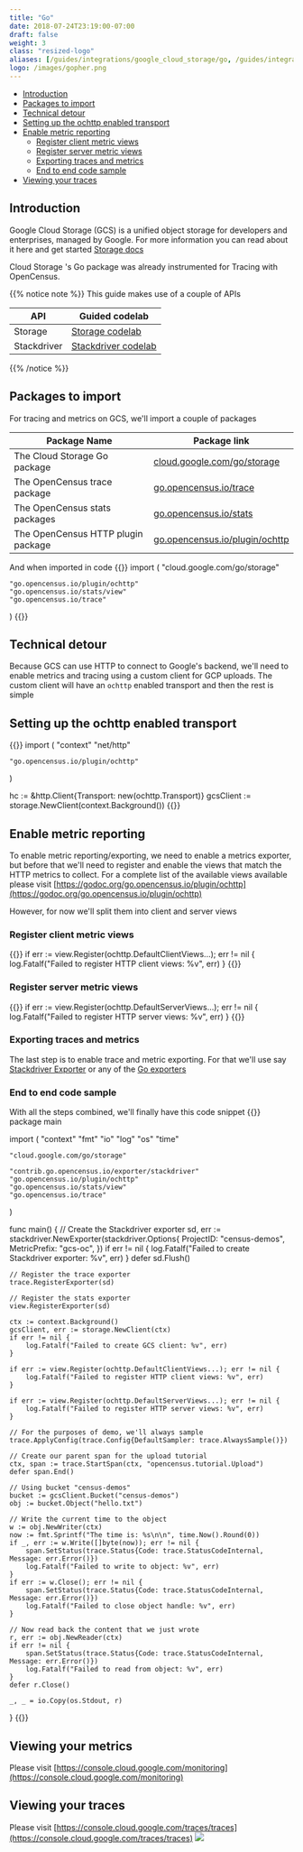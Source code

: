 ```yaml
---
title: "Go"
date: 2018-07-24T23:19:00-07:00
draft: false
weight: 3
class: "resized-logo"
aliases: [/guides/integrations/google_cloud_storage/go, /guides/integrations/google_cloud/google_cloud_storage/go]
logo: /images/gopher.png
---
```


- [Introduction](#introduction)
- [Packages to import](#packages-to-import)
- [Technical detour](#technical-detour)
- [Setting up the ochttp enabled transport](#setting-up-the-ochttp-enabled-transport)
- [Enable metric reporting](#enable-metric-reporting)
    - [Register client metric views](#register-client-metric-views)
    - [Register server metric views](#register-server-metric-views)
    - [Exporting traces and metrics](#exporting-traces-and-metrics)
    - [End to end code sample](#end-to-end-code-sample)
- [Viewing your traces](#viewing-your-traces)

## Introduction
Google Cloud Storage (GCS) is a unified object storage for developers and enterprises, managed by Google.
For more information you can read about it here and get started [Storage docs](https://godoc.org/cloud.google.com/go/storage/docs)

Cloud Storage 's Go package was already instrumented for Tracing with OpenCensus.

{{% notice note %}}
This guide makes use of a couple of APIs

API|Guided codelab
---|---
Storage |[Storage codelab](/codelabs/storage)
Stackdriver |[Stackdriver codelab](/codelabs/stackdriver)
{{% /notice %}}


## Packages to import

For tracing and metrics on GCS, we'll import a couple of packages

Package Name|Package link
---|---
The Cloud Storage Go package|[cloud.google.com/go/storage](https://godoc.org/cloud.google.com/go/storage)
The OpenCensus trace package|[go.opencensus.io/trace](https://godoc.org/go.opencensus.io/trace)
The OpenCensus stats packages|[go.opencensus.io/stats](https://godoc.org/go.opencensus.io/stats)
The OpenCensus HTTP plugin package|[go.opencensus.io/plugin/ochttp](https://godoc.org/go.opencensus.io/plugin/ochttp)

And when imported in code
{{<highlight go>}}
import (
    "cloud.google.com/go/storage"

    "go.opencensus.io/plugin/ochttp"
    "go.opencensus.io/stats/view"
    "go.opencensus.io/trace"
)
{{</highlight>}}

## Technical detour

Because GCS can use HTTP to connect to Google's backend, we'll need to enable metrics and tracing using a custom client
for GCP uploads. The custom client will have an `ochttp` enabled transport and then the rest is simple

## Setting up the ochttp enabled transport

{{<highlight go>}}
import (
    "context"
    "net/http"

    "go.opencensus.io/plugin/ochttp"
)

hc := &http.Client{Transport: new(ochttp.Transport)}
gcsClient := storage.NewClient(context.Background())
{{</highlight>}}

## Enable metric reporting

To enable metric reporting/exporting, we need to enable a metrics exporter, but before that we'll need
to register and enable the views that match the HTTP metrics to collect. For a complete list of the available views
available please visit [https://godoc.org/go.opencensus.io/plugin/ochttp](https://godoc.org/go.opencensus.io/plugin/ochttp)

However, for now we'll split them into client and server views

### Register client metric views
{{<highlight go>}}
if err := view.Register(ochttp.DefaultClientViews...); err != nil {
    log.Fatalf("Failed to register HTTP client views: %v", err)
}
{{</highlight>}}

### Register server metric views
{{<highlight go>}}
if err := view.Register(ochttp.DefaultServerViews...); err != nil {
    log.Fatalf("Failed to register HTTP server views: %v", err)
}
{{</highlight>}}

### Exporting traces and metrics
The last step is to enable trace and metric exporting. For that we'll use say [Stackdriver Exporter](/supported-exporters/go/stackdriver) or
any of the  [Go exporters](/supported-exporters/go/)

### End to end code sample
With all the steps combined, we'll finally have this code snippet
{{<highlight go>}}
package main

import (
	"context"
	"fmt"
	"io"
	"log"
	"os"
	"time"

	"cloud.google.com/go/storage"

	"contrib.go.opencensus.io/exporter/stackdriver"
	"go.opencensus.io/plugin/ochttp"
	"go.opencensus.io/stats/view"
	"go.opencensus.io/trace"
)

func main() {
	// Create the Stackdriver exporter
	sd, err := stackdriver.NewExporter(stackdriver.Options{
		ProjectID:    "census-demos",
		MetricPrefix: "gcs-oc",
	})
	if err != nil {
		log.Fatalf("Failed to create Stackdriver exporter: %v", err)
	}
	defer sd.Flush()

	// Register the trace exporter
	trace.RegisterExporter(sd)

	// Register the stats exporter
	view.RegisterExporter(sd)

	ctx := context.Background()
	gcsClient, err := storage.NewClient(ctx)
	if err != nil {
		log.Fatalf("Failed to create GCS client: %v", err)
	}

	if err := view.Register(ochttp.DefaultClientViews...); err != nil {
		log.Fatalf("Failed to register HTTP client views: %v", err)
	}

	if err := view.Register(ochttp.DefaultServerViews...); err != nil {
		log.Fatalf("Failed to register HTTP server views: %v", err)
	}

	// For the purposes of demo, we'll always sample
	trace.ApplyConfig(trace.Config{DefaultSampler: trace.AlwaysSample()})

	// Create our parent span for the upload tutorial
	ctx, span := trace.StartSpan(ctx, "opencensus.tutorial.Upload")
	defer span.End()

	// Using bucket "census-demos"
	bucket := gcsClient.Bucket("census-demos")
	obj := bucket.Object("hello.txt")

	// Write the current time to the object
	w := obj.NewWriter(ctx)
	now := fmt.Sprintf("The time is: %s\n\n", time.Now().Round(0))
	if _, err := w.Write([]byte(now)); err != nil {
		span.SetStatus(trace.Status{Code: trace.StatusCodeInternal, Message: err.Error()})
		log.Fatalf("Failed to write to object: %v", err)
	}
	if err := w.Close(); err != nil {
		span.SetStatus(trace.Status{Code: trace.StatusCodeInternal, Message: err.Error()})
		log.Fatalf("Failed to close object handle: %v", err)
	}

	// Now read back the content that we just wrote
	r, err := obj.NewReader(ctx)
	if err != nil {
		span.SetStatus(trace.Status{Code: trace.StatusCodeInternal, Message: err.Error()})
		log.Fatalf("Failed to read from object: %v", err)
	}
	defer r.Close()

	_, _ = io.Copy(os.Stdout, r)
}
{{</highlight>}}

## Viewing your metrics
Please visit [https://console.cloud.google.com/monitoring](https://console.cloud.google.com/monitoring)

## Viewing your traces
Please visit [https://console.cloud.google.com/traces/traces](https://console.cloud.google.com/traces/traces)
![](/images/gcs_go_trace.png)
